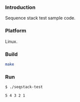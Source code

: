 ### Introduction

Sequence stack test sample code.


### Platform

Linux.


### Build

```bash
make
```


### Run

```console
$ ./seqstack-test

5 4 3 2 1
```
